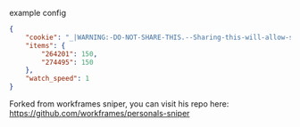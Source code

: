 example config

```json
{
    "cookie": "_|WARNING:-DO-NOT-SHARE-THIS.--Sharing-this-will-allow-someone-to-log-in-as-you-and-to-steal-your-ROBUX-and-items.|_",
    "items": {
        "264201": 150,
        "274495": 150
    },
    "watch_speed": 1
}
```

Forked from workframes sniper, you can visit his repo here: https://github.com/workframes/personals-sniper